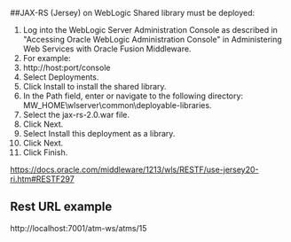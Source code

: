 ##JAX-RS (Jersey) on WebLogic
Shared library must be deployed:


1. Log into the WebLogic Server Administration Console as described in "Accessing Oracle WebLogic Administration Console" in Administering Web Services with Oracle Fusion Middleware.
2. For example:
3. http://host:port/console
4. Select Deployments.
5. Click Install to install the shared library.
6. In the Path field, enter or navigate to the following directory: MW_HOME\wlserver\common\deployable-libraries.
7. Select the jax-rs-2.0.war file.
8. Click Next.
9. Select Install this deployment as a library.
10. Click Next.
11. Click Finish.



https://docs.oracle.com/middleware/1213/wls/RESTF/use-jersey20-ri.htm#RESTF297

## Rest URL example
http://localhost:7001/atm-ws/atms/15